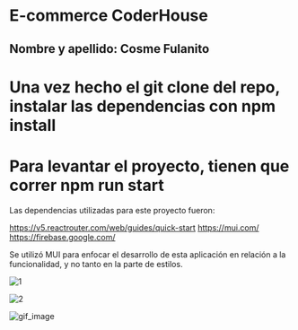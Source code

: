 # E-commerce CoderHouse
## Nombre y apellido: Cosme Fulanito

# Una vez hecho el git clone del repo, instalar las dependencias con npm install
# Para levantar el proyecto, tienen que correr npm run start

Las dependencias utilizadas para este proyecto fueron: 

https://v5.reactrouter.com/web/guides/quick-start
https://mui.com/
https://firebase.google.com/

Se utilizó MUI para enfocar el desarrollo de esta aplicación en relación a la funcionalidad, y no tanto en la parte de estilos. 


![1](https://user-images.githubusercontent.com/81595307/172273839-638b3ea2-95c3-4079-8ce0-8010f58fcc8b.png)


![2](https://user-images.githubusercontent.com/81595307/172273853-b611ac3f-992b-40f8-ac3c-182bbf616a79.png)


![gif_image](https://user-images.githubusercontent.com/81595307/172274062-9b7e7a8a-4eb7-4024-ad5a-5739107621a0.gif)
